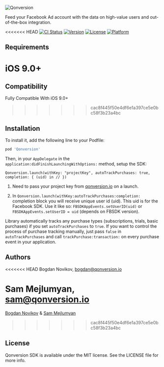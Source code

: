 ![Qonversion](https://qonversion.io/assets/img/brand.png)

Feed your Facebook Ad account with the data on high-value users and out-of-the-box integration.

<<<<<<< HEAD
[![CI Status](https://img.shields.io/travis/axcic/Qonversion.svg?style=flat)](https://travis-ci.org/axcic/Qonversion)
[![Version](https://img.shields.io/cocoapods/v/Qonversion.svg?style=flat)](https://cocoapods.org/pods/Qonversion)
[![License](https://img.shields.io/cocoapods/l/Qonversion.svg?style=flat)](https://cocoapods.org/pods/Qonversion)
[![Platform](https://img.shields.io/cocoapods/p/Qonversion.svg?style=flat)](https://cocoapods.org/pods/Qonversion)


## Requirements
iOS 9.0+
=======
## Compatibility
Fully Compatible With iOS 9.0+
>>>>>>> cac8f445f50e4df6e1a397ce5e0bc58f3b23a4bc

## Installation

To install it, add the following line to your Podfile:

```ruby
pod 'Qonversion'
```

Then, in your `AppDelegate` in the `application:didFinishLaunchingWithOptions:` method, setup the SDK:

`Qonversion.launch(withKey: "projectKey", autoTrackPurchases: true, completion: { (uid) in
            //
        })`

1. Need to pass your project key from [qonversion.io](https://qonversion.io) on a launch.

2. In `Qonversion.launch(withKey:autoTrackPurchases:completion:` completion block you will receive unique user id (uid). This uid is for the Facebook SDK. Use it like so: `FBSDKAppEvents.setUserID(uid)` or `FBSDKAppEvents.setUserID = uid` (depends on FBSDK version).


Library automatically tracks any purchase types (subscriptions, trials, basic purchases) if you set `autoTrackPurchases` to `true`. If you want to control the process of purchase tracking manually, just pass `false` in `autoTrackPurchases` and call `trackPurchase:transaction:` on every purchase event in your application.

## Authors

<<<<<<< HEAD
Bogdan Novikov, bogdan@qonversion.io

Sam Mejlumyan, sam@qonversion.io
=======
[Bogdan Novikov](https://github.com/Axcic) & [Sam Mejlumyan](https://github.com/smejl)
>>>>>>> cac8f445f50e4df6e1a397ce5e0bc58f3b23a4bc

## License

Qonversion SDK is available under the MIT license. See the LICENSE file for more info.
